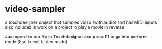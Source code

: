 # video-sampler
a touchdesigner project that samples video (with audio) and has MIDI inputs
also included is work on a project to play a movie in reverse

Just open the toe file in Touchdesigner and press F1 to go into perform mode (Esc to exit to dev mode)
